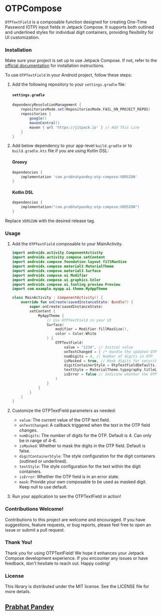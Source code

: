 # OTPCompose
`OTPTextField` is a composable function designed for creating One-Time Password (OTP) input fields in Jetpack Compose. It supports both outlined and underlined styles for individual digit containers, providing flexibility for UI customization.

### Installation
Make sure your project is set up to use Jetpack Compose. If not, refer to the [official documentation](https://developer.android.com/jetpack/compose) for installation instructions.

To use `OTPTextField` in your Android project, follow these steps:

1. Add the following repository to your `settings.gradle` file:
   #### `settings.gradle`

    ```groovy
    dependencyResolutionManagement {
        repositoriesMode.set(RepositoriesMode.FAIL_ON_PROJECT_REPOS)
        repositories {
            google()
            mavenCentral()
            maven { url 'https://jitpack.io' } // Add This Line
        }
    }
    ```


2. Add below dependency to your app-level `build.gradle` or to `build.gradle.kts` file if you are using Kotlin DSL:
   #### Groovy

   ```groovy
   dependencies {
       implementation 'com.prabhatpandey:otp-compose:VERSION'
   }
   ```

   #### Kotlin DSL

   ```kotlin
   dependencies {
       implementation("com.prabhatpandey:otp-compose:VERSION")
   }
   ```

Replace  `VERSION` with the desired release tag.


### Usage

1. Add the `OTPTextField` composable to your MainActivity.

   ```kotlin
   import androidx.activity.ComponentActivity
   import androidx.activity.compose.setContent
   import androidx.compose.foundation.layout.fillMaxSize
   import androidx.compose.material3.MaterialTheme
   import androidx.compose.material3.Surface
   import androidx.compose.ui.Modifier
   import androidx.compose.ui.graphics.Color
   import androidx.compose.ui.tooling.preview.Preview
   import com.example.myapp.ui.theme.MyAppTheme

   class MainActivity : ComponentActivity() {
       override fun onCreate(savedInstanceState: Bundle?) {
           super.onCreate(savedInstanceState)
           setContent {
               MyAppTheme {
                   // Use OTPTextField in your UI
                   Surface(
                       modifier = Modifier.fillMaxSize(),
                       color = Color.White
                   ) {
                       OTPTextField(
                           value = "1234", // Initial value
                           onTextChanged = { /* Handle the updated OTP value */ },
                           numDigits = 4, // Number of digits in OTP
                           isMasked = true, // Mask digits for security
                           digitContainerStyle = OtpTextFieldDefaults.outlinedContainer(), // Choose style (outlined or underlined)
                           textStyle = MaterialTheme.typography.titleLarge, // Configure text style
                           isError = false // Indicate whether the OTP field is in an error state
                       )
                   }
               }
           }
       }
   }
   ```

2. Customize the OTPTextField parameters as needed:

    - `value`: The current value of the OTP text field.
    - `onTextChanged`: A callback triggered when the text in the OTP field changes.
    - `numDigits`: The number of digits for the OTP. Default is 4. Can only be in range of 4-6.
    - `isMasked`: Whether to mask the digits in the OTP field. Default is false.
    - `digitContainerStyle`: The style configuration for the digit containers (outlined or underlined).
    - `textStyle`: The style configuration for the text within the digit containers.
    - `isError`: Whether the OTP field is in an error state.
    - `mask`: Provide your own composable to be used as masked digit. Keep null to use default.

3. Run your application to see the OTPTextField in action!

### Contributions Welcome!
Contributions to this project are welcome and encouraged. If you have suggestions, feature requests, or bug reports, please feel free to open an issue or submit a pull request.

### Thank You!
Thank you for using OTPTextField! We hope it enhances your Jetpack Compose development experience. If you encounter any issues or have feedback, don't hesitate to reach out. Happy coding!

### License
This library is distributed under the MIT license. See the LICENSE file for more details.

## [Prabhat Pandey](https://prabhatpandey.com)